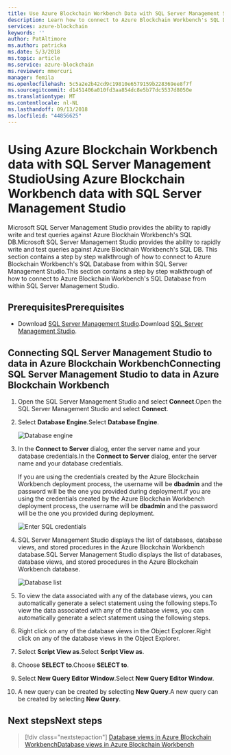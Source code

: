 ```yaml
---
title: Use Azure Blockchain Workbench Data with SQL Server Management Studio
description: Learn how to connect to Azure Blockchain Workbench's SQL Database from within SQL Server Management Studio.
services: azure-blockchain
keywords: ''
author: PatAltimore
ms.author: patricka
ms.date: 5/3/2018
ms.topic: article
ms.service: azure-blockchain
ms.reviewer: mmercuri
manager: femila
ms.openlocfilehash: 5c5a2e2b42cd9c19810e6579159b228369ee8f7f
ms.sourcegitcommit: d1451406a010fd3aa854dc8e5b77dc5537d8050e
ms.translationtype: MT
ms.contentlocale: nl-NL
ms.lasthandoff: 09/13/2018
ms.locfileid: "44856625"
---
```

# <a name="using-azure-blockchain-workbench-data-with-sql-server-management-studio"></a><span data-ttu-id="bfc53-103">Using Azure Blockchain Workbench data with SQL Server Management Studio</span><span class="sxs-lookup"><span data-stu-id="bfc53-103">Using Azure Blockchain Workbench data with SQL Server Management Studio</span></span>

<span data-ttu-id="bfc53-104">Microsoft SQL Server Management Studio provides the ability to rapidly write and test queries against Azure Blockhain Workbench's SQL DB.</span><span class="sxs-lookup"><span data-stu-id="bfc53-104">Microsoft SQL Server Management Studio provides the ability to rapidly write and test queries against Azure Blockhain Workbench's SQL DB.</span></span> <span data-ttu-id="bfc53-105">This section contains a step by step walkthrough of how to connect to Azure Blockchain Workbench's SQL Database from within SQL Server Management Studio.</span><span class="sxs-lookup"><span data-stu-id="bfc53-105">This section contains a step by step walkthrough of how to connect to Azure Blockchain Workbench's SQL Database from within SQL Server Management Studio.</span></span>

## <a name="prerequisites"></a><span data-ttu-id="bfc53-106">Prerequisites</span><span class="sxs-lookup"><span data-stu-id="bfc53-106">Prerequisites</span></span>

* <span data-ttu-id="bfc53-107">Download [SQL Server Management Studio](https://docs.microsoft.com/sql/ssms/download-sql-server-management-studio-ssms?view=sql-server-2017).</span><span class="sxs-lookup"><span data-stu-id="bfc53-107">Download [SQL Server Management Studio](https://docs.microsoft.com/sql/ssms/download-sql-server-management-studio-ssms?view=sql-server-2017).</span></span>

## <a name="connecting-sql-server-management-studio-to-data-in-azure-blockchain-workbench"></a><span data-ttu-id="bfc53-108">Connecting SQL Server Management Studio to data in Azure Blockchain Workbench</span><span class="sxs-lookup"><span data-stu-id="bfc53-108">Connecting SQL Server Management Studio to data in Azure Blockchain Workbench</span></span>

1. <span data-ttu-id="bfc53-109">Open the SQL Server Management Studio and select **Connect**.</span><span class="sxs-lookup"><span data-stu-id="bfc53-109">Open the SQL Server Management Studio and select **Connect**.</span></span>
2. <span data-ttu-id="bfc53-110">Select **Database Engine**.</span><span class="sxs-lookup"><span data-stu-id="bfc53-110">Select **Database Engine**.</span></span>

    ![Database engine](media/blockchain-workbench-data-sql-management-studio/database-engine.png)

3. <span data-ttu-id="bfc53-112">In the **Connect to Server** dialog, enter the server name and your database credentials.</span><span class="sxs-lookup"><span data-stu-id="bfc53-112">In the **Connect to Server** dialog, enter the server name and your database credentials.</span></span>

    <span data-ttu-id="bfc53-113">If you are using the credentials created by the Azure Blockchain Workbench deployment process, the username will be **dbadmin** and the password will be the one you provided during deployment.</span><span class="sxs-lookup"><span data-stu-id="bfc53-113">If you are using the credentials created by the Azure Blockchain Workbench deployment process, the username will be **dbadmin** and the password will be the one you provided during deployment.</span></span>

    ![Enter SQL credentials](media/blockchain-workbench-data-sql-management-studio/sql-creds.png)

 4. <span data-ttu-id="bfc53-115">SQL Server Management Studio displays the list of databases, database views, and stored procedures in the Azure Blockchain Workbench database.</span><span class="sxs-lookup"><span data-stu-id="bfc53-115">SQL Server Management Studio displays the list of databases, database views, and stored procedures in the Azure Blockchain Workbench database.</span></span>

    ![Database list](media/blockchain-workbench-data-sql-management-studio/db-list.png)

5. <span data-ttu-id="bfc53-117">To view the data associated with any of the database views, you can automatically generate a select statement using the following steps.</span><span class="sxs-lookup"><span data-stu-id="bfc53-117">To view the data associated with any of the database views, you can automatically generate a select statement using the following steps.</span></span>
6. <span data-ttu-id="bfc53-118">Right click on any of the database views in the Object Explorer.</span><span class="sxs-lookup"><span data-stu-id="bfc53-118">Right click on any of the database views in the Object Explorer.</span></span>
7. <span data-ttu-id="bfc53-119">Select **Script View as**.</span><span class="sxs-lookup"><span data-stu-id="bfc53-119">Select **Script View as**.</span></span>
8. <span data-ttu-id="bfc53-120">Choose **SELECT to**.</span><span class="sxs-lookup"><span data-stu-id="bfc53-120">Choose **SELECT to**.</span></span>
9. <span data-ttu-id="bfc53-121">Select **New Query Editor Window**.</span><span class="sxs-lookup"><span data-stu-id="bfc53-121">Select **New Query Editor Window**.</span></span>
10. <span data-ttu-id="bfc53-122">A new query can be created by selecting **New Query**.</span><span class="sxs-lookup"><span data-stu-id="bfc53-122">A new query can be created by selecting **New Query**.</span></span>

## <a name="next-steps"></a><span data-ttu-id="bfc53-123">Next steps</span><span class="sxs-lookup"><span data-stu-id="bfc53-123">Next steps</span></span>

> [!div class="nextstepaction"]
> [<span data-ttu-id="bfc53-124">Database views in Azure Blockchain Workbench</span><span class="sxs-lookup"><span data-stu-id="bfc53-124">Database views in Azure Blockchain Workbench</span></span>](blockchain-workbench-database-views.md)
